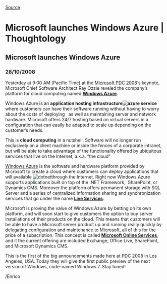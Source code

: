 [Source](http://megakemp.com/2008/10/28/microsoft-launches-windows-azure/ "Permalink to Microsoft launches Windows Azure | Thoughtology")

# Microsoft launches Windows Azure | Thoughtology

##  Microsoft launches Windows Azure

### 28/10/2008

Yesterday at 9:00 AM (Pacific Time) at the [Microsoft PDC 2008][1]‘s keynote, Microsoft Chief Software Architect Ray Ozzie reveled the company’s platform for cloud computing named **[Windows Azure][2]**.

Windows Azure is an **application hosting infrastructure![azure][3] service** where customers can have their software running without having to worry about the costs of deploying   as well as maintaining server and network hardware. Microsoft offers 24/7 hosting based on virtual servers in a configuration that can easily be adapted to scale up depending on the customer’s needs.

This is **cloud computing** in a nutshell. Software will no longer run exclusively on a client machine or inside the fences of a corporate intranet, but will be able to take advantage of the functionality offered by ubiquitous services that live on the Internet, a.k.a. “the cloud”

[Windows Azure][4] is the software and hardware platform provided by Microsoft to create a cloud where customers can deploy applications that will available ![dotnet][5]through the Internet. Right now Windows Azure supports applications built on top of the .NET Framework,  SharePoint, or Dynamics CMS. Moreover the platform offers permanent storage with SQL Server and a series of centralized information sharing and synchronization services that go under the name **[Live Services][6]**.

Microsoft is proving the value of Windows Azure by betting on its own platform, and will soon start to give customers the option to buy server installations of their products on the cloud. This means that customers will be able to have a Microsoft server product up and running really quickly by delegating configuration and maintenance to Microsoft, all of this for the price of a subscription. This concept is called **[Microsoft Online Services][7]**, and it the current offering are included Exchange, Office Live, SharePoint, and Microsoft Dynamics CMS.

This is the first of the big announcements made here at PDC 2008 in Los Angeles, USA. Today they will give the first public preview of the next version of Windows, code-named Windows 7. Stay tuned!

/Enrico

   [1]: http://www.microsoftpdc.com
   [2]: http://www.microsoft.com/azure/default.mspx
   [3]: http://megakemp.files.wordpress.com/2008/10/azure-thumb.png?w=204&h=51
   [4]: http://www.microsoft.com/azure/whatisazure.mspx
   [5]: http://megakemp.files.wordpress.com/2008/10/dotnet-thumb.png?w=184&h=59
   [6]: http://dev.live.com/
   [7]: http://www.microsoft.com/Online/default.mspx

